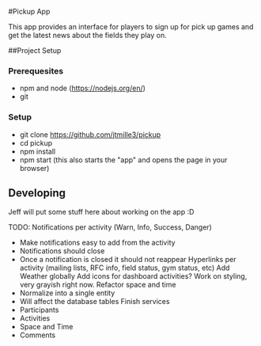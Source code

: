 #Pickup App

This app provides an interface for players to sign up for pick up games and get the latest news about the fields they play on.

##Project Setup

### Prerequesites
 * npm and node (https://nodejs.org/en/)
 * git

### Setup
 * git clone https://github.com/jtmille3/pickup
 * cd pickup
 * npm install
 * npm start (this also starts the "app" and opens the page in your browser)

## Developing

Jeff will put some stuff here about working on the app :D

TODO:
Notifications per activity (Warn, Info, Success, Danger)
 - Make notifications easy to add from the activity
 - Notifications should close
 - Once a notification is closed it should not reappear
Hyperlinks per activity (mailing lists, RFC info, field status, gym status, etc)
Add Weather globally
Add icons for dashboard activities?
Work on styling, very grayish right now.
Refactor space and time
 - Normalize into a single entity
 - Will affect the database tables
Finish services
 - Participants
 - Activities
 - Space and Time
 - Comments
